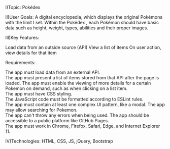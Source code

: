 I)Topic: Pokédex 

II)User Goals: A digital encyclopedia, which displays the original Pokémons with the limit I set. Within the Pokédex , each Pokémon should have basic data such as height, weight, types, abilities and their proper images.

III)Key Features:

Load data from an outside source (API)
View a list of items
On user action, view details for that item

Requirements:

The app must load data from an external API.  
The app must present a list of items stored from that API after the page is loaded. 
The app must enable the viewing of more details for a certain Pokemon on demand, such as when clicking on a list item.  
The app must have CSS styling.  
The JavaScript code must be formatted according to ESLint rules.  
The app must contain at least one complex UI pattern, like a modal. 
The app may allow searching for Pokemon.  
The app can't throw any errors when being used. 
The app should be accessible to a public platform like GitHub Pages.  
The app must work in Chrome, Firefox, Safari, Edge, and Internet Explorer 11. 

IV)Technologies: HTML, CSS, JS, jQuery, Bootstrap
